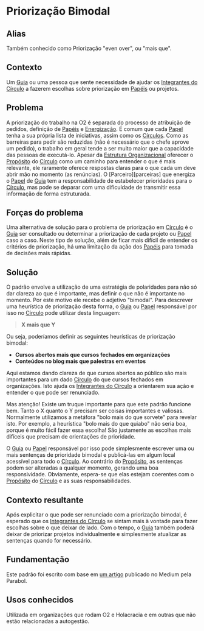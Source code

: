 # Priorização Bimodal

## Alias
Também conhecido como Priorização "even over", ou "mais que".

## Contexto
Um [Guia][guia] ou uma pessoa que sente necessidade de ajudar os [Integrantes do Círculo][integrantes-do-circulo] a fazerem escolhas sobre priorização em [Papéis][papeis] ou projetos.

## Problema
A priorização do trabalho na O2 é separada do processo de atribuição de pedidos, definição de [Papéis][papeis] e [Energização][energizacao]. É comum que cada [Papel][papeis] tenha a sua própria lista de iniciativas, assim como os [Círculos][circulos]. Como as barreiras para pedir são reduzidas (não é necessário que o chefe aprove um pedido), o trabalho em geral tende a ser muito maior que a capacidade das pessoas de executá-lo. Apesar da [Estrutura Organizacional][estrutura-organizacional] oferecer o [Propósito][proposito] do [Círculo][circulos] como um caminho para entender o que é mais relevante, ele raramente oferece respostas claras para o que cada um deve abrir mão no momento (as renúncias). O [Parceiro][parceiras] que energiza o [Papel][papeis] de [Guia][guia] tem a responsabilidade de estabelecer prioridades para o [Círculo][circulos], mas pode se deparar com uma dificuldade de transmitir essa informação de forma estruturada.

## Forças do problema
Uma alternativa de solução para o problema de priorização em [Círculo][circulos] é o [Guia][guia] ser consultado ou determinar a priorização de cada projeto ou [Papel][papeis] caso a caso. Neste tipo de solução, além de ficar mais difícil de entender os critérios de priorização, há uma limitação da ação dos [Papéis][papeis] para tomada de decisões mais rápidas.

## Solução
O padrão envolve a utilização de uma estratégia de polaridades para não só dar clareza ao que é importante, mas definir o que não é importante no momento. Por este motivo ele recebe o adjetivo "bimodal". Para descrever uma heurística de priorização desta forma, o [Guia][guia] ou [Papel][papeis] responsável por isso no [Círculo][circulos] pode utilizar desta linguagem:

> **X mais que Y**

Ou seja, poderíamos definir as seguintes heurísticas de priorização bimodal:

- **Cursos abertos mais que cursos fechados em organizações**
- **Conteúdos no blog mais que palestras em eventos**

Aqui estamos dando clareza de que cursos abertos ao público são mais importantes para um dado [Círculo][circulos] do que cursos fechados em organizações. Isto ajuda os [Integrantes do Círculo][integrantes-do-circulo] a orientarem sua ação e entender o que pode ser renunciado.

Mas atenção! Existe um truque importante para que este padrão funcione bem. Tanto o X quanto o Y precisam ser coisas importantes e valiosas. Normalmente utilizamos a metáfora "bolo mais do que sorvete" para revelar isto. Por exemplo, a heurística "bolo mais do que quiabo" não seria boa, porque é muito fácil fazer essa escolha! São justamente as escolhas mais difíceis que precisam de orientações de prioridade.

O [Guia][guia] ou [Papel][papeis] responsável por isso pode simplesmente escrever uma ou mais sentenças de prioridade bimodal e publicá-las em algum local acessível para todo o [Círculo][circulos]. Ao contrário do [Propósito][proposito], as sentenças podem ser alteradas a qualquer momento, gerando uma boa responsividade. Obviamente, espera-se que elas estejam coerentes com o [Propósito][proposito] do [Círculo][circulos] e as suas responsabilidades.

## Contexto resultante
Após explicitar o que pode ser renunciado com a priorização bimodal, é esperado que os [Integrantes do Círculo][integrantes-do-circulo] se sintam mais à vontade para fazer escolhas sobre o que deixar de lado. Com o tempo, o [Guia][guia] também poderá deixar de priorizar projetos individualmente e simplesmente atualizar as sentenças quando for necessário.

## Fundamentação
Este padrão foi escrito com base em [um artigo](https://focus.parabol.co/strategic-prioritization-using-even-over-statements-fb63e78e7b4d) publicado no Medium pela Parabol.

## Usos conhecidos
Utilizada em organizações que rodam O2 e Holacracia e em outras que não estão relacionadas a autogestão.

<!-- Links -->
[meta-acordos]: ../../meta-acordos.md#meta-acordos-da-organizacao-organica
[organizacao ]: ../../meta-acordos.md#1-organizacao
[proposito]: ../../meta-acordos.md#1.1-proposito
[colegas]: ../../meta-acordos.md#1.2-colegas
[tensoes]: ../../meta-acordos.md#1.3-tensoes-criativas
[estrutura-organizacional]: ../../meta-acordos.md#2-estrutura-organizacional
[papeis]: ../../meta-acordos.md#2.1-papeis
[energizacao]: ../../meta-acordos.md#2.1.1-energizacao
[autoridade-do-papel]: ../../meta-acordos.md#2.1.2-autoridade-do-papel
[deixando-papeis]: ../../meta-acordos.md#2.1.3-deixando-papeis
[circulos]: ../../meta-acordos.md#2.2-circulos
[circulos-nao-alteram-sua-definicao]: ../../meta-acordos.md#2.2.1-circulos-nao-alteram-sua-definicao
[circulos-nao-estruturam-seus-circulos-internos]: ../../meta-acordos.md#2.2.2-circulos-nao-estruturam-seus-circulos-internos
[artefatos-do-circulo]: ../../meta-acordos.md#2.3-artefatos-do-circulo
[circulos-podem-delegar-artefatos]: ../../meta-acordos.md#2.3.1-circulos-podem-delegar-artefatos
[integrantes-do-circulo]: ../../meta-acordos.md#2.4-integrantes-do-circulo
[restricoes]: ../../meta-acordos.md#2.5-restricoes
[restricoes-nao-estabelecem-responsabilidades]: ../../meta-acordos.md#2.5.1-restricoes-nao-estabelecem-responsabilidades
[prioridades-do-circulo]: ../../meta-acordos.md#2.6-prioridades-do-circulo
[reunioes-e-interacoes]: ../../meta-acordos.md#3-reunioes-e-interacoes
[revisar]: ../../meta-acordos.md#3.1-revisar
[sincronizar]: ../../meta-acordos.md#3.2-sincronizar
[adaptar]: ../../meta-acordos.md#3.3-adaptar
[operacoes-de-adaptar]: ../../meta-acordos.md#3.3.1-operacoes-de-adaptar
[decisao-integrativa]: ../../meta-acordos.md#3.3.2-decisao-integrativa
[proposta]: ../../meta-acordos.md#3.3.2.1-proposta
[apresentacao-de-exemplos]: ../../meta-acordos.md#3.3.2.2-apresentacao-de-exemplos
[facilitador-pode-descartar-a-proposta]: ../../meta-acordos.md#3.3.2.3-facilitador-pode-descartar-a-proposta
[objecoes]: ../../meta-acordos.md#3.3.2.4-objecoes
[objecoes-validas]: ../../meta-acordos.md#3.3.2.5-objecoes-validas
[facilitador-pode-descartar-a-objecao]: ../../meta-acordos.md#3.3.2.6-facilitador-pode-descartar-a-objecao
[integracao]: ../../meta-acordos.md#3.3.2.7-integracao
[quebra-dos-meta-acordos]: ../../meta-acordos.md#3.3.2.8-quebra-dos-meta-acordos
[cuidar]: ../../meta-acordos.md#3.4-cuidar
[reuniao-de-circulo]: ../../meta-acordos.md#3.5-reuniao-de-circulo
[somente-integrantes-podem-tratar-tensoes]: ../../meta-acordos.md#3.5.1-somente-integrantes-podem-tratar-tensoes
[formato-da-reuniao]: ../../meta-acordos.md#3.5.2-formato-da-reuniao
[integrantes-ausentes]: ../../meta-acordos.md#3.5.3-integrantes-ausentes
[priorize-a-reuniao]: ../../meta-acordos.md#3.5.4-priorize-a-reuniao
[restricoes-de-facilitacao]: ../../meta-acordos.md#3.6-restricoes-de-facilitacao
[uma-tensao-de-cada-vez]: ../../meta-acordos.md#3.6.1-uma-tensao-de-cada-vez
[lista-de-tensoes]: ../../meta-acordos.md#3.6.2-lista-de-tensoes
[interacoes-assincronas]: ../../meta-acordos.md#3.7-interacoes-assincronas
[novas-interacoes]: ../../meta-acordos.md#3.8-novas-interacoes
[papeis-essenciais]: ../../meta-acordos.md#4-papeis-essenciais
[guia]: ../../meta-acordos.md#4.1-guia
[energizacao-do-guia]: ../../meta-acordos.md#4.1.1-energizacao-do-guia
[representante]: ../../meta-acordos.md#4.2-representante
[facilitador]: ../../meta-acordos.md#4.3-facilitador
[escriba]: ../../meta-acordos.md#4.4-escriba
[papeis-essenciais-eleitos]: ../../meta-acordos.md#4.5-papeis-essenciais-eleitos
[colegas-elegiveis]: ../../meta-acordos.md#4.5.1-colegas-elegiveis
[eleicoes]: ../../meta-acordos.md#4.5.2-eleicoes
[alteracoes-nos-papeis-essenciais]: ../../meta-acordos.md#4.5.3-alteracoes-nos-papeis-essenciais
[alteracoes-nos-papeis-essenciais-nao-propagam]: ../../meta-acordos.md#4.5.3.1-alteracoes-nos-papeis-essenciais-nao-propagam
[energizacao-de-papeis-definidos]: ../../meta-acordos.md#5-energizacao-de-papeis-definidos
[foco]: ../../meta-acordos.md#5.1-foco
[autorresponsabilizacao]: ../../meta-acordos.md#5.2-autorresponsabilizacao
[transparencia]: ../../meta-acordos.md#5.3-transparencia
[ato-heroico]: ../../meta-acordos.md#5.4-ato-heroico
